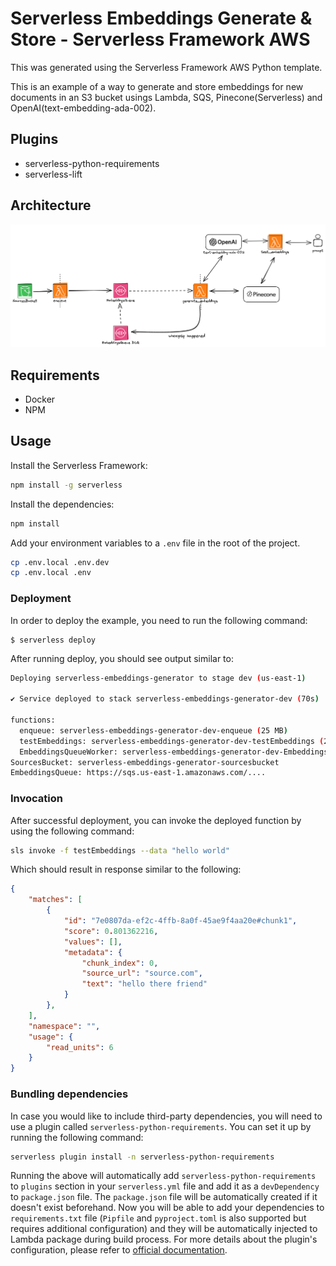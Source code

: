 <!--
title: 'AWS Python Example'
description: 'This template demonstrates how to deploy a Python function running on AWS Lambda using the traditional Serverless Framework.'
layout: Doc
framework: v3
platform: AWS
language: python
priority: 2
authorLink: 'https://github.com/serverless'
authorName: 'Serverless, inc.'
authorAvatar: 'https://avatars1.githubusercontent.com/u/13742415?s=200&v=4'
-->


# Serverless Embeddings Generate & Store - Serverless Framework AWS

This was generated using the Serverless Framework AWS Python template. 

This is an example of a way to generate and store embeddings for new documents in an S3 bucket usings Lambda, SQS, Pinecone(Serverless) and OpenAI(text-embedding-ada-002).

## Plugins
- serverless-python-requirements
- serverless-lift

## Architecture
![diagram](./images/serverless-embedding.png)

## Requirements
- Docker
- NPM

## Usage

Install the Serverless Framework:

```bash
npm install -g serverless
```

Install the dependencies:

```bash
npm install
```

Add your environment variables to a `.env` file in the root of the project. 

```bash
cp .env.local .env.dev
cp .env.local .env
```

### Deployment

In order to deploy the example, you need to run the following command:

```
$ serverless deploy
```

After running deploy, you should see output similar to:

```bash
Deploying serverless-embeddings-generator to stage dev (us-east-1)

✔ Service deployed to stack serverless-embeddings-generator-dev (70s)

functions:
  enqueue: serverless-embeddings-generator-dev-enqueue (25 MB)
  testEmbeddings: serverless-embeddings-generator-dev-testEmbeddings (25 MB)
  EmbeddingsQueueWorker: serverless-embeddings-generator-dev-EmbeddingsQueueWorker (25 MB)
SourcesBucket: serverless-embeddings-generator-sourcesbucket
EmbeddingsQueue: https://sqs.us-east-1.amazonaws.com/....
```

### Invocation

After successful deployment, you can invoke the deployed function by using the following command:

```bash
sls invoke -f testEmbeddings --data "hello world"  
```

Which should result in response similar to the following:

```json
{
    "matches": [
        {
            "id": "7e0807da-ef2c-4ffb-8a0f-45ae9f4aa20e#chunk1",
            "score": 0.801362216,
            "values": [],
            "metadata": {
                "chunk_index": 0,
                "source_url": "source.com",
                "text": "hello there friend"
            }
        },
    ],
    "namespace": "",
    "usage": {
        "read_units": 6
    }
}
```

### Bundling dependencies

In case you would like to include third-party dependencies, you will need to use a plugin called `serverless-python-requirements`. You can set it up by running the following command:

```bash
serverless plugin install -n serverless-python-requirements
```

Running the above will automatically add `serverless-python-requirements` to `plugins` section in your `serverless.yml` file and add it as a `devDependency` to `package.json` file. The `package.json` file will be automatically created if it doesn't exist beforehand. Now you will be able to add your dependencies to `requirements.txt` file (`Pipfile` and `pyproject.toml` is also supported but requires additional configuration) and they will be automatically injected to Lambda package during build process. For more details about the plugin's configuration, please refer to [official documentation](https://github.com/UnitedIncome/serverless-python-requirements).

